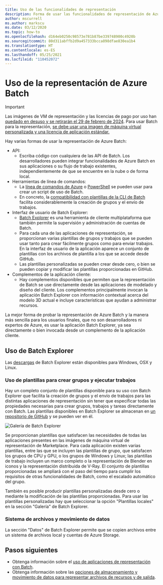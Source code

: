 ```yaml
---
title: Uso de las funcionalidades de representación
description: Forma de usar las funcionalidades de representación de Azure Batch. Pruebe a usar la aplicación Batch Explorer, ya sea directamente o invocada desde un complemento de aplicación cliente.
author: mscurrell
ms.author: markscu
ms.date: 03/12/2020
ms.topic: how-to
ms.openlocfilehash: d164eb0250c98573e781b87be339748900c4920b
ms.sourcegitcommit: 80d311abffb2d9a457333bcca898dfae830ea1b4
ms.translationtype: HT
ms.contentlocale: es-ES
ms.lasthandoff: 05/25/2021
ms.locfileid: "110452072"
---
```

# <a name="using-azure-batch-rendering"></a>Uso de la representación de Azure Batch

> [!IMPORTANT]
> Las imágenes de VM de representación y las licencias de pago por uso han [quedado en desuso y se retirarán el 29 de febrero de 2024](https://azure.microsoft.com/updates/azure-batch-rendering-vm-images-licensing-will-be-retired-on-29-february-2024/). Para usar Batch para la representación, [se debe usar una imagen de máquina virtual personalizada y una licencia de aplicación estándar.](batch-rendering-functionality.md#batch-pools-using-custom-vm-images-and-standard-application-licensing)

Hay varias formas de usar la representación de Azure Batch:

* API:
  * Escriba código con cualquiera de las API de Batch.  Los desarrolladores pueden integrar funcionalidades de Azure Batch en sus aplicaciones o su flujo de trabajo existentes, independientemente de que se encuentre en la nube o de forma local.
* Herramientas de línea de comandos:
  * La [línea de comandos de Azure](/cli/azure/) o [PowerShell](/powershell/azure/) se pueden usar para crear un script de uso de Batch.
  * En concreto, la [compatibilidad con plantillas de la CLI de Batch](./batch-cli-templates.md) facilita considerablemente la creación de grupos y el envío de trabajos.
* Interfaz de usuario de Batch Explorer:
  * [Batch Explorer](https://github.com/Azure/BatchLabs) es una herramienta de cliente multiplataforma que también permite la supervisión y administración de cuentas de Batch.
  * Para cada una de las aplicaciones de representación, se proporcionan varias plantillas de grupos y trabajos que se pueden usar tanto para crear fácilmente grupos como para enviar trabajos.  En la interfaz de usuario de la aplicación aparece un conjunto de plantillas con los archivos de plantilla a los que se accede desde GitHub.
  * Las plantillas personalizadas se pueden crear desde cero, o bien se pueden copiar y modificar las plantillas proporcionadas en GitHub.
* Complementos de la aplicación cliente:
  * Hay complementos disponibles que permiten que la representación de Batch se use directamente desde las aplicaciones de modelado y diseño del cliente.  Los complementos principalmente invocan la aplicación Batch Explorer con información contextual acerca del modelo 3D actual e incluye características que ayudan a administrar recursos.

La mejor forma de probar la representación de Azure Batch y la manera más sencilla para los usuarios finales, que no son desarrolladores ni expertos de Azure, es usar la aplicación Batch Explorer, ya sea directamente o bien invocada desde un complemento de la aplicación cliente.

## <a name="using-batch-explorer"></a>Uso de Batch Explorer

Las [descargas](https://azure.github.io/BatchExplorer/) de Batch Explorer están disponibles para Windows, OSX y Linux.

### <a name="using-templates-to-create-pools-and-run-jobs"></a>Uso de plantillas para crear grupos y ejecutar trabajos

Hay un completo conjunto de plantillas disponible para su uso con Batch Explorer que facilita la creación de grupos y el envío de trabajos para las distintas aplicaciones de representación sin tener que especificar todas las propiedades necesarias para crear grupos, trabajos y tareas directamente con Batch.  Las plantillas disponibles en Batch Explorer se almacenan en [un repositorio de GitHub](https://github.com/Azure/BatchExplorer-data/tree/master/ncj) y se pueden ver en él.

![Galería de Batch Explorer](./media/batch-rendering-using/batch-explorer-gallery.png)

Se proporcionan plantillas que satisfacen las necesidades de todas las aplicaciones presentes en las imágenes de máquina virtual de representación de Marketplace.  Para cada aplicación existen varias plantillas, entre las que se incluyen las plantillas de grupo, que satisfacen los grupos de CPU y GPU, o los grupos de Windows y Linux; las plantillas de trabajo incluyen un marco completo o la representación de Blender en iconos y la representación distribuida de V-Ray. El conjunto de plantillas proporcionadas se ampliará con el paso del tiempo para cumplir los requisitos de otras funcionalidades de Batch, como el escalado automático del grupo.

También es posible producir plantillas personalizadas desde cero o mediante la modificación de las plantillas proporcionadas. Para usar las plantillas personalizadas hay que seleccionar la opción "Plantillas locales" en la sección "Galería" de Batch Explorer.

### <a name="file-system-and-data-movement"></a>Sistema de archivos y movimiento de datos

La sección "Datos" de Batch Explorer permite que se copien archivos entre un sistema de archivos local y cuentas de Azure Storage.

## <a name="next-steps"></a>Pasos siguientes

* Obtenga información sobre el [uso de aplicaciones de representación con Batch](batch-rendering-applications.md).
* Obtenga información sobre las [opciones de almacenamiento y movimiento de datos para representar archivos de recursos y de salida](batch-rendering-storage-data-movement.md).

